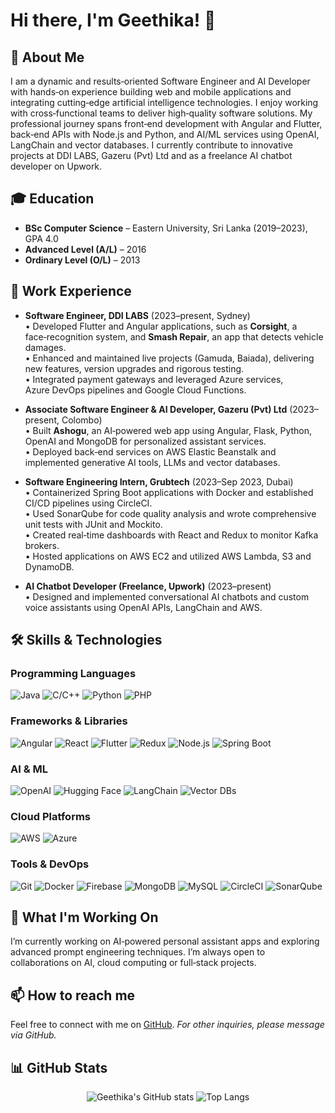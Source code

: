 # Hi there, I'm Geethika! 👋

## 🚀 About Me

I am a dynamic and results‑oriented Software Engineer and AI Developer with hands‑on experience building web and mobile applications and integrating cutting‑edge artificial intelligence technologies. I enjoy working with cross‑functional teams to deliver high‑quality software solutions. My professional journey spans front‑end development with Angular and Flutter, back‑end APIs with Node.js and Python, and AI/ML services using OpenAI, LangChain and vector databases. I currently contribute to innovative projects at DDI LABS, Gazeru (Pvt) Ltd and as a freelance AI chatbot developer on Upwork.

## 🎓 Education

* **BSc Computer Science** – Eastern University, Sri Lanka (2019–2023), GPA 4.0  
* **Advanced Level (A/L)** – 2016  
* **Ordinary Level (O/L)** – 2013

## 💼 Work Experience

* **Software Engineer, DDI LABS** (2023–present, Sydney)  
  • Developed Flutter and Angular applications, such as **Corsight**, a face‑recognition system, and **Smash Repair**, an app that detects vehicle damages.  
  • Enhanced and maintained live projects (Gamuda, Baiada), delivering new features, version upgrades and rigorous testing.  
  • Integrated payment gateways and leveraged Azure services, Azure DevOps pipelines and Google Cloud Functions.  

* **Associate Software Engineer & AI Developer, Gazeru (Pvt) Ltd** (2023–present, Colombo)  
  • Built **Ashogu**, an AI‑powered web app using Angular, Flask, Python, OpenAI and MongoDB for personalized assistant services.  
  • Deployed back‑end services on AWS Elastic Beanstalk and implemented generative AI tools, LLMs and vector databases.  

* **Software Engineering Intern, Grubtech** (2023–Sep 2023, Dubai)  
  • Containerized Spring Boot applications with Docker and established CI/CD pipelines using CircleCI.  
  • Used SonarQube for code quality analysis and wrote comprehensive unit tests with JUnit and Mockito.  
  • Created real‑time dashboards with React and Redux to monitor Kafka brokers.  
  • Hosted applications on AWS EC2 and utilized AWS Lambda, S3 and DynamoDB.  

* **AI Chatbot Developer (Freelance, Upwork)** (2023–present)  
  • Designed and implemented conversational AI chatbots and custom voice assistants using OpenAI APIs, LangChain and AWS.

## 🛠️ Skills & Technologies

### Programming Languages
![Java](https://img.shields.io/badge/-Java-007396?style=for-the-badge&logo=java&logoColor=white)
![C/C++](https://img.shields.io/badge/-C/C++-00599C?style=for-the-badge&logo=c&logoColor=white)
![Python](https://img.shields.io/badge/-Python-3776AB?style=for-the-badge&logo=python&logoColor=white)
![PHP](https://img.shields.io/badge/-PHP-777BB4?style=for-the-badge&logo=php&logoColor=white)

### Frameworks & Libraries
![Angular](https://img.shields.io/badge/-Angular-DD0031?style=for-the-badge&logo=angular&logoColor=white)
![React](https://img.shields.io/badge/-React-61DAFB?style=for-the-badge&logo=react&logoColor=black)
![Flutter](https://img.shields.io/badge/-Flutter-02569B?style=for-the-badge&logo=flutter&logoColor=white)
![Redux](https://img.shields.io/badge/-Redux-764ABC?style=for-the-badge&logo=redux&logoColor=white)
![Node.js](https://img.shields.io/badge/-Node.js-339933?style=for-the-badge&logo=node.js&logoColor=white)
![Spring Boot](https://img.shields.io/badge/-Spring%20Boot-6DB33F?style=for-the-badge&logo=spring-boot&logoColor=white)

### AI & ML
![OpenAI](https://img.shields.io/badge/-OpenAI-412991?style=for-the-badge&logo=openai&logoColor=white)
![Hugging Face](https://img.shields.io/badge/-Hugging%20Face-FFD21F?style=for-the-badge&logo=hugging-face&logoColor=black)
![LangChain](https://img.shields.io/badge/-LangChain-00916E?style=for-the-badge&logo=python&logoColor=white)
![Vector DBs](https://img.shields.io/badge/-Vector%20DBs-006400?style=for-the-badge&logo=database&logoColor=white)

### Cloud Platforms
![AWS](https://img.shields.io/badge/-AWS-232F3E?style=for-the-badge&logo=amazon-aws&logoColor=white)
![Azure](https://img.shields.io/badge/-Azure-0078D4?style=for-the-badge&logo=azure-devops&logoColor=white)

### Tools & DevOps
![Git](https://img.shields.io/badge/-Git-F05032?style=for-the-badge&logo=git&logoColor=white)
![Docker](https://img.shields.io/badge/-Docker-2496ED?style=for-the-badge&logo=docker&logoColor=white)
![Firebase](https://img.shields.io/badge/-Firebase-FFCA28?style=for-the-badge&logo=firebase&logoColor=black)
![MongoDB](https://img.shields.io/badge/-MongoDB-47A248?style=for-the-badge&logo=mongodb&logoColor=white)
![MySQL](https://img.shields.io/badge/-MySQL-4479A1?style=for-the-badge&logo=mysql&logoColor=white)
![CircleCI](https://img.shields.io/badge/-CircleCI-343434?style=for-the-badge&logo=circleci&logoColor=white)
![SonarQube](https://img.shields.io/badge/-SonarQube-4E9BCD?style=for-the-badge&logo=sonarqube&logoColor=white)

## 🧠 What I'm Working On

I’m currently working on AI‑powered personal assistant apps and exploring advanced prompt engineering techniques. I’m always open to collaborations on AI, cloud computing or full‑stack projects.

## 📫 How to reach me

Feel free to connect with me on [GitHub](https://github.com/Geethika1234-mano). *For other inquiries, please message via GitHub.*

## 📊 GitHub Stats

<!-- GitHub stats and top languages -->
<div align="center">
  <img src="https://github-readme-stats.vercel.app/api?username=Geethika1234-mano&show_icons=true&theme=dark" alt="Geethika's GitHub stats"/>
  <img src="https://github-readme-stats.vercel.app/api/top-langs/?username=Geethika1234-mano&layout=compact&theme=dark" alt="Top Langs"/>
</div>